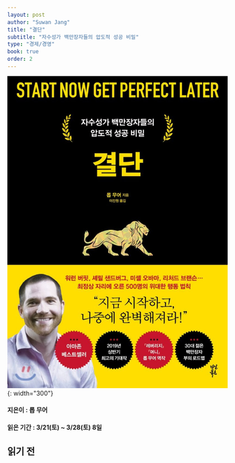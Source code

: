 ```yaml
---
layout: post
author: "Suwan Jang"
title: "결단"
subtitle: "자수성가 백만장자들의 압도적 성공 비밀"
type: "경제/경영"
book: true
order: 2
---
```


![침대부터 정리하라](./images/resolve.jpeg){: width="300"}
#### 지은이 : 롭 무어
#### 읽은 기간 : 3/21(토) ~ 3/28(토) 8일

## 읽기 전

